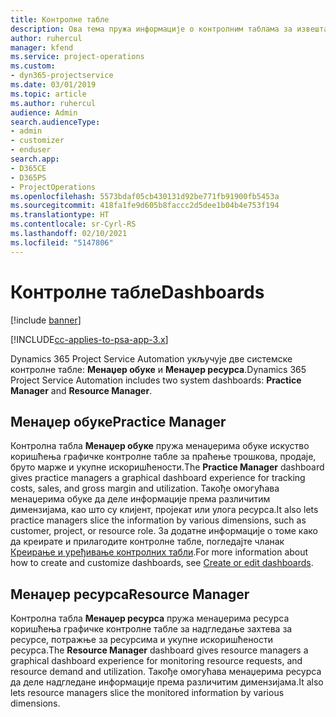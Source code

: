 ```yaml
---
title: Контролне табле
description: Ова тема пружа информације о контролним таблама за извештавање које су укључене у Dynamics 365 Project Service Automation.
author: ruhercul
manager: kfend
ms.service: project-operations
ms.custom:
- dyn365-projectservice
ms.date: 03/01/2019
ms.topic: article
ms.author: ruhercul
audience: Admin
search.audienceType:
- admin
- customizer
- enduser
search.app:
- D365CE
- D365PS
- ProjectOperations
ms.openlocfilehash: 5573bdaf05cb430131d92be771fb91900fb5453a
ms.sourcegitcommit: 418fa1fe9d605b8faccc2d5dee1b04b4e753f194
ms.translationtype: HT
ms.contentlocale: sr-Cyrl-RS
ms.lasthandoff: 02/10/2021
ms.locfileid: "5147806"
---
```

# <a name="dashboards"></a><span data-ttu-id="06a6e-103">Контролне табле</span><span class="sxs-lookup"><span data-stu-id="06a6e-103">Dashboards</span></span>

[!include [banner](../includes/psa-now-project-operations.md)]

[!INCLUDE[cc-applies-to-psa-app-3.x](../includes/cc-applies-to-psa-app-3x.md)]

<span data-ttu-id="06a6e-104">Dynamics 365 Project Service Automation укључује две системске контролне табле: **Менаџер обуке** и **Менаџер ресурса**.</span><span class="sxs-lookup"><span data-stu-id="06a6e-104">Dynamics 365 Project Service Automation includes two system dashboards: **Practice Manager** and **Resource Manager**.</span></span>

## <a name="practice-manager"></a><span data-ttu-id="06a6e-105">Менаџер обуке</span><span class="sxs-lookup"><span data-stu-id="06a6e-105">Practice Manager</span></span> 

<span data-ttu-id="06a6e-106">Контролна табла **Менаџер обуке** пружа менаџерима обуке искуство коришћења графичке контролне табле за праћење трошкова, продаје, бруто марже и укупне искоришћености.</span><span class="sxs-lookup"><span data-stu-id="06a6e-106">The **Practice Manager** dashboard gives practice managers a graphical dashboard experience for tracking costs, sales, and gross margin and utilization.</span></span> <span data-ttu-id="06a6e-107">Такође омогућава менаџерима обуке да деле информације према различитим димензијама, као што су клијент, пројекат или улога ресурса.</span><span class="sxs-lookup"><span data-stu-id="06a6e-107">It also lets practice managers slice the information by various dimensions, such as customer, project, or resource role.</span></span> <span data-ttu-id="06a6e-108">За додатне информације о томе како да креирате и прилагодите контролне табле, погледајте чланак [Креирање и уређивање контролних табли](https://docs.microsoft.com/dynamics365/customerengagement/on-premises/customize/create-edit-dashboards).</span><span class="sxs-lookup"><span data-stu-id="06a6e-108">For more information about how to create and customize dashboards, see [Create or edit dashboards](https://docs.microsoft.com/dynamics365/customerengagement/on-premises/customize/create-edit-dashboards).</span></span>

## <a name="resource-manager"></a><span data-ttu-id="06a6e-109">Менаџер ресурса</span><span class="sxs-lookup"><span data-stu-id="06a6e-109">Resource Manager</span></span> 

<span data-ttu-id="06a6e-110">Контролна табла **Менаџер ресурса** пружа менаџерима ресурса коришћења графичке контролне табле за надгледање захтева за ресурсе, потражње за ресурсима и укупне искоришћености ресурса.</span><span class="sxs-lookup"><span data-stu-id="06a6e-110">The **Resource Manager** dashboard gives resource managers a graphical dashboard experience for monitoring resource requests, and resource demand and utilization.</span></span> <span data-ttu-id="06a6e-111">Такође омогућава менаџерима ресурса да деле надгледане информације према различитим димензијама.</span><span class="sxs-lookup"><span data-stu-id="06a6e-111">It also lets resource managers slice the monitored information by various dimensions.</span></span>
